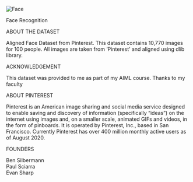 ![Face](https://gallant-dijkstra-175383.netlify.app/images/projects/recognition.jpg)

 Face Recognition

ABOUT THE DATASET

Aligned Face Dataset from Pinterest. This dataset contains 10,770 images for 100 people. All images are taken from ‘Pinterest’ and aligned using dlib library.

ACKNOWLEDGEMENT

This dataset was provided to me as part of my AIML course. Thanks to my faculty

ABOUT PINTEREST

Pinterest is an American image sharing and social media service designed to enable saving and discovery of information (specifically “ideas”) on the internet using images and, on a smaller scale, animated GIFs and videos, in the form of pinboards. It is operated by Pinterest, Inc., based in San Francisco. Currently Pinterest has over 400 million monthly active users as of August 2020.

FOUNDERS

Ben Silbermann \
Paul Sciarra \
Evan Sharp

